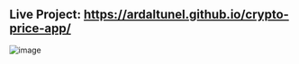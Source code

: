 ## Live Project: https://ardaltunel.github.io/crypto-price-app/

![image](https://github.com/ardaltunel/crypto-price-app/assets/35379428/93e8aba2-f4d4-4e81-9a3f-dc567f0aeb2f)
